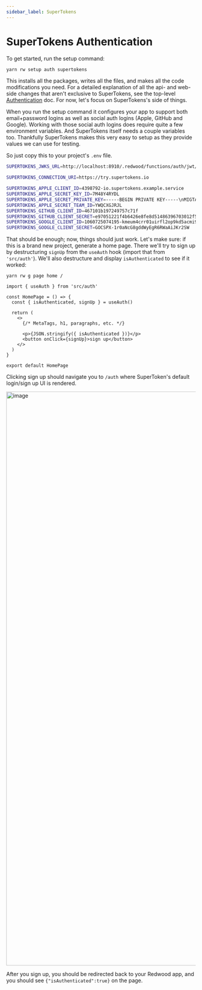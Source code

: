 ```yaml
---
sidebar_label: SuperTokens
---
```


# SuperTokens Authentication

To get started, run the setup command:

```bash
yarn rw setup auth supertokens
```

This installs all the packages, writes all the files, and makes all the code modifications you need.
For a detailed explanation of all the api- and web-side changes that aren't exclusive to SuperTokens, see the top-level [Authentication](../authentication.md) doc.
For now, let's focus on SuperTokens's side of things.

When you run the setup command it configures your app to support both email+password logins as well as social auth logins (Apple, GitHub and Google). Working with those social auth logins does require quite a few environment variables. And SuperTokens itself needs a couple variables too. Thankfully SuperTokens makes this very easy to setup as they provide values we can use for testing.

So just copy this to your project's `.env` file.

```bash title=".env"
SUPERTOKENS_JWKS_URL=http://localhost:8910/.redwood/functions/auth/jwt/jwks.json

SUPERTOKENS_CONNECTION_URI=https://try.supertokens.io

SUPERTOKENS_APPLE_CLIENT_ID=4398792-io.supertokens.example.service
SUPERTOKENS_APPLE_SECRET_KEY_ID=7M48Y4RYDL
SUPERTOKENS_APPLE_SECRET_PRIVATE_KEY=-----BEGIN PRIVATE KEY-----\nMIGTAgEAMBMGByqGSM49AgEGCCqGSM49AwEHBHkwdwIBAQQgu8gXs+XYkqXD6Ala9Sf/iJXzhbwcoG5dMh1OonpdJUmgCgYIKoZIzj0DAQehRANCAASfrvlFbFCYqn3I2zeknYXLwtH30JuOKestDbSfZYxZNMqhF/OzdZFTV0zc5u5s3eN+oCWbnvl0hM+9IW0UlkdA\n-----END PRIVATE KEY-----
SUPERTOKENS_APPLE_SECRET_TEAM_ID=YWQCXGJRJL
SUPERTOKENS_GITHUB_CLIENT_ID=467101b197249757c71f
SUPERTOKENS_GITHUB_CLIENT_SECRET=e97051221f4b6426e8fe8d51486396703012f5bd
SUPERTOKENS_GOOGLE_CLIENT_ID=1060725074195-kmeum4crr01uirfl2op9kd5acmi9jutn.apps.googleusercontent.com
SUPERTOKENS_GOOGLE_CLIENT_SECRET=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
```

That should be enough; now, things should just work.
Let's make sure: if this is a brand new project, generate a home page.
There we'll try to sign up by destructuring `signUp` from the `useAuth` hook (import that from `'src/auth'`). We'll also destructure and display `isAuthenticated` to see if it worked:

```
yarn rw g page home /
```

```tsx title="web/src/pages/HomePage.tsx"
import { useAuth } from 'src/auth'

const HomePage = () => {
  const { isAuthenticated, signUp } = useAuth()

  return (
    <>
      {/* MetaTags, h1, paragraphs, etc. */}

      <p>{JSON.stringify({ isAuthenticated })}</p>
      <button onClick={signUp}>sign up</button>
    </>
  )
}

export default HomePage
```

Clicking sign up should navigate you to `/auth` where SuperToken's default login/sign up UI is rendered.

<img width="1522" alt="image" src="https://user-images.githubusercontent.com/32992335/209001246-244db949-31f8-42ff-804e-18f3e423ce89.png" />

After you sign up, you should be redirected back to your Redwood app, and you should see `{"isAuthenticated":true}` on the page.

